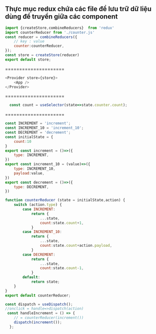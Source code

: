 ## Thực mục redux chứa các file để lưu trữ dữ liệu dùng để truyền giữa các component

```javascript : configureStore.js
import {createStore,combineReducers}  from 'redux'
import counterReducer from './counter.js'
const reducer = combineReducers({
    // key : value
    counter:counterReducer, 
});
const store = createStore(reducer)
export default store;
```
=====================
```javascript
<Provider store={store}>
    <App />
</Provider>
```
=====================
```javascript
  const count = useSelector(state=>state.counter.count);
```
=====================
```javascript : counter.js
const INCREMENT = 'increment';
const INCREMENT_10 = 'increment_10';
const DECREMENT = 'decrement';
const initialState = {
    count:10
}
export const increment = ()=>({
    type: INCREMENT,
})
export const increment_10 = (value)=>({
    type: INCREMENT_10,
    payload:value,
})
export const decrement = ()=>({
    type: DECREMENT,
})

function counterReducer (state = initialState,action) {
    switch (action.type) {
        case INCREMENT:
            return {
                ...state,
                count:state.count+1,
            }
        case INCREMENT_10:
            return {
                ...state,
                count:state.count+action.payload,
            }
        case DECREMENT:
            return {
                ...state,
                count:state.count-1,
            }
        default:
            return state;
    }
}
export default counterReducer;
```
```javascript
const dispatch = useDispatch();
//onclick = handle=>dispatch(action)
 const handleIncrement = () => {
    // = counterReducer(increment())
    dispatch(increment());
  };
```